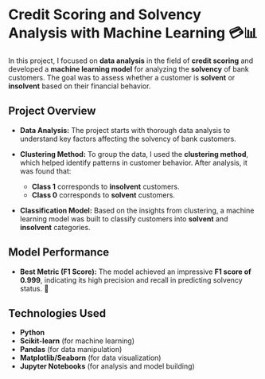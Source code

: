 # Credit Scoring and Solvency Analysis with Machine Learning 💳📊

In this project, I focused on **data analysis** in the field of **credit scoring** and developed a **machine learning model** for analyzing the **solvency** of bank customers. The goal was to assess whether a customer is **solvent** or **insolvent** based on their financial behavior.

## Project Overview

- **Data Analysis:** The project starts with thorough data analysis to understand key factors affecting the solvency of bank customers.
- **Clustering Method:** To group the data, I used the **clustering method**, which helped identify patterns in customer behavior. After analysis, it was found that:
  - **Class 1** corresponds to **insolvent** customers.
  - **Class 0** corresponds to **solvent** customers.
  
- **Classification Model:** Based on the insights from clustering, a machine learning model was built to classify customers into **solvent** and **insolvent** categories.

## Model Performance

- **Best Metric (F1 Score):** The model achieved an impressive **F1 score of 0.999**, indicating its high precision and recall in predicting solvency status. 🎯

## Technologies Used

- **Python**
- **Scikit-learn** (for machine learning)
- **Pandas** (for data manipulation)
- **Matplotlib/Seaborn** (for data visualization)
- **Jupyter Notebooks** (for analysis and model building)
